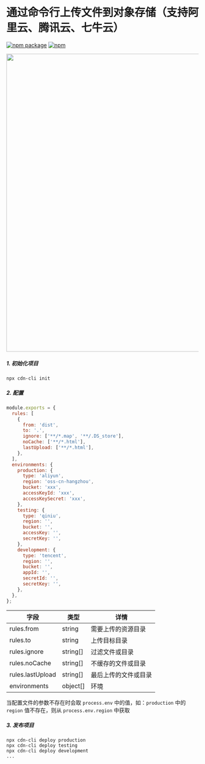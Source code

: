# 通过命令行上传文件到对象存储（支持阿里云、腾讯云、七牛云）

[![npm package](https://img.shields.io/npm/v/cdn-cli.svg)](https://www.npmjs.org/package/cdn-cli)
[![npm](https://img.shields.io/npm/dt/cdn-cli.svg?style=flat-square)](https://www.npmjs.com/package/cdn-cli)

<img src="https://github.com/chooin/cdn-cli/blob/master/awesome.gif" width="780" height="auto" />

##### 1. 初始化项目

```shell
npx cdn-cli init
```

##### 2. 配置

```js
module.exports = {
  rules: [
    {
      from: 'dist',
      to: '.',
      ignore: ['**/*.map', '**/.DS_store'],
      noCache: ['**/*.html'],
      lastUpload: ['**/*.html'],
    },
  ],
  environments: {
    production: {
      type: 'aliyun',
      region: 'oss-cn-hangzhou',
      bucket: 'xxx',
      accessKeyId: 'xxx',
      accessKeySecret: 'xxx',
    },
    testing: {
      type: 'qiniu',
      region: '',
      bucket: '',
      accessKey: '',
      secretKey: '',
    },
    development: {
      type: 'tencent',
      region: '',
      bucket: '',
      appId: '',
      secretId: '',
      secretKey: '',
    },
  },
};
```

| 字段             | 类型     | 详情                 |
| ---------------- | -------- | -------------------- |
| rules.from       | string   | 需要上传的资源目录   |
| rules.to         | string   | 上传目标目录         |
| rules.ignore     | string[] | 过滤文件或目录       |
| rules.noCache    | string[] | 不缓存的文件或目录   |
| rules.lastUpload | string[] | 最后上传的文件或目录 |
| environments     | object[] | 环境                 |

当配置文件的参数不存在时会取 `process.env` 中的值，如：`production` 中的 `region` 值不存在，则从 `process.env.region` 中获取

##### 3. 发布项目

```shell
npx cdn-cli deploy production
npx cdn-cli deploy testing
npx cdn-cli deploy development
...
```
